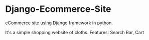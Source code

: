 # Django-Ecommerce-Site
eCommerce site using Django framework in python.

It's a simple shopping website of cloths.
Features: Search Bar, Cart
